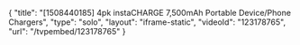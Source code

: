 {
    "title": "[1508440185] 4pk instaCHARGE 7,500mAh Portable Device\/Phone Chargers",
    "type": "solo",
    "layout": "iframe-static",
    "videoId": "123178765",
    "url": "\/tvpembed\/123178765"
}